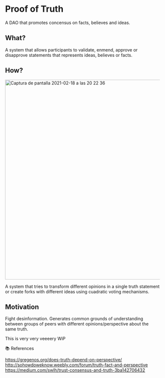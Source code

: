 # Proof of Truth

A DAO that promotes concensus on facts, believes and ideas.

## What?

A system that allows participants to validate, enmend, approve or disapprove statements that represents ideas, believes or facts.


## How?
<img width="652" alt="Captura de pantalla 2021-02-18 a las 20 22 36" src="https://user-images.githubusercontent.com/71792/108409899-0cdc7e80-7227-11eb-917c-3fbcda21e2a4.png">

A system that tries to transform different opinions in a single truth statement or create forks with different ideas using cuadratic voting mechanisms.


## Motivation

Fight desinformation. Generates common grounds of understanding between groups of peers with different opinions/perspective about the same truth.

This is very very veeeery WiP


📚 References

https://gregenos.org/does-truth-depend-on-perspective/
http://sohowdoweknow.weebly.com/forum/truth-fact-and-perspective
https://medium.com/swlh/trust-consensus-and-truth-3ba142706432

